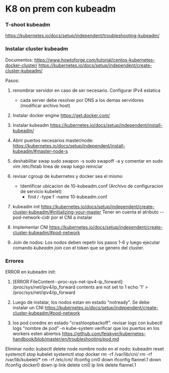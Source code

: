 # K8 on prem con kubeadm
### T-shoot kubeadm
https://kubernetes.io/docs/setup/independent/troubleshooting-kubeadm/

### Instalar cluster kubeadm
Documentos:
https://www.howtoforge.com/tutorial/centos-kubernetes-docker-cluster/
https://kubernetes.io/docs/setup/independent/create-cluster-kubeadm/

Pasos:
1. renombrar servidor en caso de ser necesario. Configurar IPv4 estatica
    * cada server debe resolver por DNS a los demas servidores (modificar archivo host)
2. Instalar docker engine  https://get.docker.com/
3.  Instalar kubeadm https://kubernetes.io/docs/setup/independent/install-kubeadm/ 
4.  Abrir puertos necesarios master/node: https://kubernetes.io/docs/setup/independent/install-kubeadm/#master-node-s
5. deshabilitar swap
    sudo swapon -s
    sudo swapoff -a
    y comentar en sudo vim /etc/fstab linea de swap
    luego reiniciar

6. revisar cgroup de kubernetes y docker sea el mismo
    * Identificar ubicacion de 10-kubeadm.conf (Archivo de configuracion de servicio kubelet)
        * find / -type f -name 10-kubeadm.conf

7. kubeadm init
https://kubernetes.io/docs/setup/independent/create-cluster-kubeadm/#initializing-your-master
Tener en cuenta el atributo --pod-network-cidr por el CNI a instalar

8. Implementar CNI
https://kubernetes.io/docs/setup/independent/create-cluster-kubeadm/#pod-network 

9. Join de nodos:
Los nodos deben repetir los pasos 1-6 y luego ejecutar comando *kubeadm join* con el token que se genero del cluster.

### Errores
ERROR en kubeadm init:
1. [ERROR FileContent--proc-sys-net-ipv4-ip_forward]: /proc/sys/net/ipv4/ip_forward contents are not set to 1
echo '1' > /proc/sys/net/ipv4/ip_forward

2. Luego de instalar, los nodos estan en estado "notready". Se debe instalar un CNI
https://kubernetes.io/docs/setup/independent/create-cluster-kubeadm/#pod-network 

3. los pod coredns en estado "crashloopbackoff".
revisar logs con kubectl logs "nombre de pod" -n kube-system
verificar que los puertos en los workers esten abiertos
https://github.com/feiskyer/kubernetes-handbook/blob/master/en/troubleshooting/pod.md

Eliminar nodo:
kubectl delete node nombre nodo
en el nodo: 
kubeadm reset
systemctl stop kubelet
systemctl stop docker
rm -rf /var/lib/cni/
rm -rf /var/lib/kubelet/*
rm -rf /etc/cni/
ifconfig cni0 down
ifconfig flannel.1 down
ifconfig docker0 down
ip link delete cni0
ip link delete flannel.1
